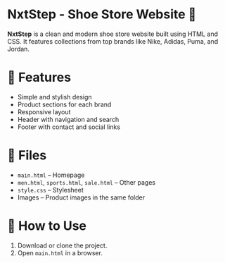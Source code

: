 # NxtStep - Shoe Store Website 👟

**NxtStep** is a clean and modern shoe store website built using HTML and CSS. It features collections from top brands like Nike, Adidas, Puma, and Jordan.

# 🌟 Features

- Simple and stylish design  
- Product sections for each brand  
- Responsive layout  
- Header with navigation and search  
- Footer with contact and social links

# 📁 Files

- `main.html` – Homepage  
- `men.html`, `sports.html`, `sale.html` – Other pages  
- `style.css` – Stylesheet  
- Images – Product images in the same folder

# 🚀 How to Use

1. Download or clone the project.  
2. Open `main.html` in a browser.  
